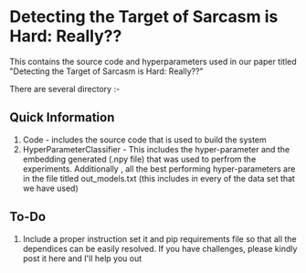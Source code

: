 # Detecting the Target of Sarcasm is Hard: Really??

This contains the source code and hyperparameters used in our paper titled "Detecting the Target of Sarcasm is Hard: Really??"

There are several directory :-

## Quick Information

1. Code - includes the source code that is used to build the system
2. HyperParameterClassifier - This includes the hyper-parameter and the embedding generated (.npy file) that was used to perfrom the experiments. Additionally , all the best performing hyper-parameters are in the file titled out_models.txt (this includes in every of the data set that we have used) 

## To-Do
1. Include a proper instruction set it and pip requirements file so that all the dependices can be easily resolved. If you have challenges, please kindly post it here and I'll help you out
